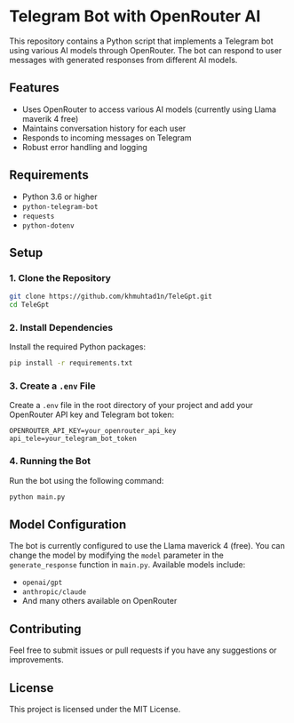 # Telegram Bot with OpenRouter AI

This repository contains a Python script that implements a Telegram bot using various AI models through OpenRouter. The bot can respond to user messages with generated responses from different AI models.

## Features

- Uses OpenRouter to access various AI models (currently using Llama maverik 4 free)
- Maintains conversation history for each user
- Responds to incoming messages on Telegram
- Robust error handling and logging

## Requirements

- Python 3.6 or higher
- `python-telegram-bot`
- `requests`
- `python-dotenv`

## Setup

### 1. Clone the Repository

```bash
git clone https://github.com/khmuhtad1n/TeleGpt.git
cd TeleGpt
```

### 2. Install Dependencies

Install the required Python packages:

```bash
pip install -r requirements.txt
```

### 3. Create a `.env` File

Create a `.env` file in the root directory of your project and add your OpenRouter API key and Telegram bot token:

```env
OPENROUTER_API_KEY=your_openrouter_api_key
api_tele=your_telegram_bot_token
```

### 4. Running the Bot

Run the bot using the following command:

```bash
python main.py
```

## Model Configuration

The bot is currently configured to use the Llama maverick 4 (free). You can change the model by modifying the `model` parameter in the `generate_response` function in `main.py`. Available models include:

- `openai/gpt`
- `anthropic/claude`
- And many others available on OpenRouter

## Contributing

Feel free to submit issues or pull requests if you have any suggestions or improvements.

## License

This project is licensed under the MIT License.
